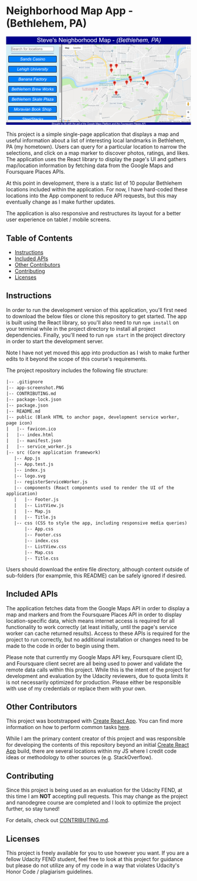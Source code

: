 # Neighborhood Map App - (Bethlehem, PA)

![App Screenshot](app-screenshot.PNG)

This project is a simple single-page application that displays a map and useful information about a list of interesting local landmarks in Bethlehem, PA (my hometown). Users can query for a particular location to narrow the selections, and click on a map marker to discover photos, ratings, and likes. The application uses the React library to display the page's UI and gathers map/location information by fetching data from the Google Maps and Foursquare Places APIs. 

At this point in development, there is a static list of 10 popular Bethlehem locations included within the application. For now, I have hard-coded these locations into the App component to reduce API requests, but this may eventually change as I make further updates.

The application is also responsive and restructures its layout for a better user experience on tablet / mobile screens.

## Table of Contents

* [Instructions](#instructions)
* [Included APIs](#included-apis)
* [Other Contributors](#other-contributors)
* [Contributing](#contributing)
* [Licenses](#licenses)

## Instructions

In order to run the development version of this application, you'll first need to download the below files or clone this repository to get started. The app is built using the React library, so you'll also need to run `npm install` on your terminal while in the project directory to install all project dependencies. Finally, you'll need to run `npm start` in the project directory in order to start the development server.

Note I have not yet moved this app into production as I wish to make further edits to it beyond the scope of this course's requirements.

The project repository includes the following file structure:

	|-- .gitignore
	|-- app-screenshot.PNG
	|-- CONTRIBUTING.md  
	|-- package-lock.json
	|-- package.json
	|-- README.md
	|-- public (Blank HTML to anchor page, development service worker, page icon)
	|   |-- favicon.ico
	|   |-- index.html
	|   |-- manifest.json
	|   |-- service_worker.js
	|-- src (Core application framework)
	   |-- App.js
	   |-- App.test.js
	   |-- index.js
	   |-- logo.svg
	   |-- registerServiceWorker.js
	   |-- components (React components used to render the UI of the application)
	   |   |-- Footer.js
	   |   |-- ListView.js
	   |   |-- Map.js
	   |   |-- Title.js
	   |-- css (CSS to style the app, including responsive media queries)
	       |-- App.css
	       |-- Footer.css
	       |-- index.css
	       |-- ListView.css
	       |-- Map.css
	       |-- Title.css

Users should download the entire file directory, although content outside of sub-folders (for exampmle, this README) can be safely ignored if desired.

## Included APIs

The application fetches data from the Google Maps API in order to display a map and markers and from the Foursquare Places API in order to display location-specific data, which means internet access is required for all functionality to work correctly (at least initially, until the page's service worker can cache returned results). Access to these APIs is required for the project to run correctly, but no additional installation or changes need to be made to the code in order to begin using them.

Please note that currently my Google Maps API key, Foursquare client ID, and Foursquare client secret are all being used to power and validate the remote data calls within this project. While this is the intent of the project for development and evaluation by the Udacity reviewers, due to quota limits it is not necessarily optimized for production. Please either be responsible with use of my credentials or replace them with your own.

## Other Contributors

This project was bootstrapped with [Create React App](https://github.com/facebookincubator/create-react-app). You can find more information on how to perform common tasks [here](https://github.com/facebookincubator/create-react-app/blob/master/packages/react-scripts/template/README.md).

While I am the primary content creator of this project and was responsible for developing the contents of this repository beyond an initial [Create React App](https://github.com/facebookincubator/create-react-app) build, there are several locations within my JS where I credit code ideas or methodology to other sources (e.g. StackOverflow).

## Contributing

Since this project is being used as an evaluation for the Udacity FEND, at this time I am **NOT** accepting pull requests. This may change as the project and nanodegree course are completed and I look to optimize the project further, so stay tuned!

For details, check out [CONTRIBUTING.md](CONTRIBUTING.md).

## Licenses

This project is freely available for you to use however you want. If you are a fellow Udacity FEND student, feel free to look at this project for guidance but please do not utilize any of my code in a way that violates Udacity's Honor Code / plagiarism guidelines.